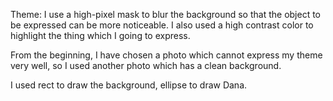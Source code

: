 Theme: I use a high-pixel mask to blur the background so that the object to be expressed can be more noticeable.
I also used a high contrast color to highlight the thing which I going to express.

From the beginning, I have chosen a photo which cannot express my theme very well, so I used another photo which has a clean background.

I used rect to draw the background, ellipse to draw Dana.
